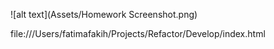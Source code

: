 
![alt text](Assets/Homework Screenshot.png)

file:///Users/fatimafakih/Projects/Refactor/Develop/index.html